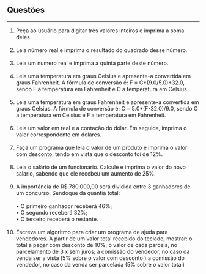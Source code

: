 <h2>Questões</h2> 
<hr>
<ol type="1">
	<li>
		Peça ao usuário para digitar três valores inteiros e imprima a soma deles.<br><br>
	</li>
	<li>
		Leia número real e imprima o resultado do quadrado desse número.<br><br>
	</li>
	<li>
		Leia um numero real e imprima a quinta parte deste número.<br><br>
	</li>
	<li>
		Leia uma temperatura em graus Celsius e apresente-a convertida em graus Fahrenheit. A fórmula de conversão é: F = C*(9.0/5.0)+32.0, sendo F a temperatura em Fahrenheit e C a temperatura em Celsius.<br><br>
	</li>
	<li>
		Leia uma temperatura em graus Fahrenheit e apresente-a convertida em graus Celsius. A fórmula de conversão é: C = 5.0*(F-32.0)/9.0, sendo C a temperatura em Celsius e F a temperatura em Fahrenheit.<br><br>
	</li>
	<li>
		Leia um valor em real e a contação do dólar. Em seguida, imprima o valor correspondente em dolares.<br><br>
	</li>
	<li>
		Faça um programa que leia o valor de um produto e imprima o valor com desconto, tendo em vista que o desconto foi de 12%.<br><br>
	</li>
	<li>
		Leia o salário de um funcionário. Calcule e imprima o valor do novo salario, sabendo que ele recebeu um aumento de 25%.<br><br>
	</li>
	<li>
		A importância de R$ 780.000,00 será dividida entre 3 ganhadores de um concurso.
Sendoque da quantia total:<br><br>
    	• O primeiro ganhador receberá 46%;<br>
    	• O segundo receberá 32%;<br>
    	• O terceiro receberá o restante.<br><br>
	</li>
	<li>
		Escreva um algoritmo para criar um programa de ajuda para vendedores. A partir de um valor total
recebido do teclado, mostrar:
    o total a pagar com desconto de 10%;
    o valor de cada parcela, no parcelamento de 3 x sem juros;
    a comissão do vendedor, no caso da venda ser a vista (5% sobre o valor com desconto )
    a comissão do vendedor, no caso da venda ser parcelada (5% sobre o valor total)<br><br>
	</li>
</ol>



